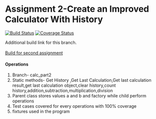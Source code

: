 # Assignment 2-Create an Improved Calculator With History

[![Build Status](https://app.travis-ci.com/njitvjk/calc2.svg?branch=main)](https://app.travis-ci.com/njitvjk/calc2)
[![Coverage Status](https://coveralls.io/repos/github/njitvjk/calc2/badge.svg?branch=calc_part2)](https://coveralls.io/github/njitvjk/calc2?branch=calc_part2)

Additional build link for this branch.<br/><br/>
[Build for second assignment](https://app.travis-ci.com/github/njitvjk/calc2/builds/241697993)

#### Operations
1. Branch- calc_part2 <br/>
2. Static methods- Get History ,Get Last Calculation,Get last calculation result,get last calculation object,clear history,count  history,addition,subtraction,multiplication,division<br/>
3. Parent class stores values a and b and factory while child perform operations<br/>
4. Test cases covered for every operations with 100% coverage<br/>
5. fixtures used in the program


